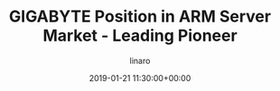 ---
author: linaro
categories:
- events
- workshop
- arm-hpc-asia-2019
comments: false
event: arm-hpc-asia-2019
date: '2019-01-21 11:30:00+00:00'
slot: 15:30	- 15:50
image:
  featured: true
  path: /assets/images/content/gigabyte-position-in-arm-server-market-leading-pioneer.jpg
layout: resource-post
title: 'GIGABYTE Position in ARM Server Market - Leading Pioneer'
tag: resource
speakers:
- biography: '""'
  company: Gigabyte
  job-title: 
  name: Akira
youtube_video_url: https://www.youtube.com/watch?v=ErbkhqNgCJk&list=PLKZSArYQptsPLGSEUycUowh9oy8WF_epV&index=3&t=0s
amazon_s3_presentation_url: https://static.linaro.org/event-resources/arm-hpc-2019/slides/GIGABYTEPositionInARMServerMarketLeadingPioneer14.pdf
---